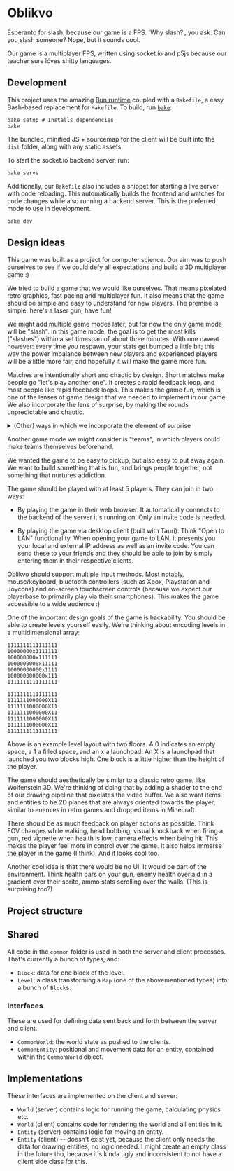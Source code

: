 # Oblikvo

Esperanto for slash, because our game is a FPS. 'Why slash?', you ask. Can you
slash someone? Nope, but it sounds cool.

Our game is a multiplayer FPS, written using socket.io and p5js because our
teacher sure lóves shitty languages.

## Development

This project uses the amazing [Bun runtime](https://bun.sh) coupled with a `Bakefile`, a easy Bash-based replacement for `Makefile`. To build, run [`bake`](https://git.dupunkto.org/meta/dotfiles/tree/bin/bake):

```shell
bake setup # Installs dependencies
bake
```

The bundled, minified JS + sourcemap for the client will be built into the `dist` folder, along with any static assets.

To start the socket.io backend server, run:

```shell
bake serve
```

Additionally, our `Bakefile` also includes a snippet for starting a live server with code reloading. This automatically builds the frontend and watches for code changes while also running a backend server. This is the preferred mode to use in development.

```shell
bake dev
```

## Design ideas

This game was built as a project for computer science. Our aim was to push
ourselves to see if we could defy all expectations and build a 3D multiplayer
game :)

We tried to build a game that we would like ourselves. That means pixelated
retro graphics, fast pacing and multiplayer fun. It also means that the game
should be simple and easy to understand for new players. The premise is simple:
here's a laser gun, have fun!

We might add multiple game modes later, but for now the only game mode will be
"slash". In this game mode, the goal is to get the most kills ("slashes") within
a set timespan of about three minutes. With one caveat however: every time you
respawn, your stats get bumped a little bit; this way the power imbalance between
new players and experienced players will be a little more fair, and hopefully
it will make the game more fun.

Matches are intentionally short and chaotic by design. Short matches make
people go "let's play another one". It creates a rapid feedback loop, and
most people like rapid feedback loops. This makes the game fun, which is one
of the lenses of game design that we needed to implement in our game. We also
incorporate the lens of surprise, by making the rounds unpredictable and
chaotic.

<details>
  <summary>(Other) ways in which we incorporate the element of surprise</summary>

  <ul>
    <li>
      By making a 3D game without any game engine, using a framework that was
      designed for making interactive/generative art and visualisations.
    </li>
    <li>
      By making the game multiplayer, we might surprise our teacher. Same for
      our exotic build pipeline I guess.
    </li>
    <li>
      By making the matches short and chaotic.
    </li>
    <li>
      The main game mechanic of our primary game mode ("slash") is surprising.
    </li>
    <li>
      The name is weird and goofy?
    </li>
  </ul>
</details>

Another game mode we might consider is "teams", in which players could make teams
themselves beforehand.

We wanted the game to be easy to pickup, but also easy to put away again.
We want to build something that is fun, and brings people together, not
something that nurtures addiction.

The game should be played with at least 5 players. They can join in two ways:

- By playing the game in their web browser. It automatically connects to the
  backend of the server it's running on. Only an invite code is needed.

- By playing the game via desktop client (built with Tauri). Think "Open to
  LAN" functionality. When opening your game to LAN, it presents you your
  local and external IP address as well as an invite code. You can send these
  to your friends and they should be able to join by simply entering them in
  their respective clients.

Oblikvo should support multiple input methods. Most notably, mouse/keyboard,
bluetooth controllers (such as Xbox, Playstation and Joycons) and on-screen
touchscreen controls (because we expect our playerbase to primarily play via
their smartphones). This makes the game accessible to a wide audience :)

One of the important design goals of the game is hackability. You should be
able to create levels yourself easily. We're thinking about encoding levels in
a multidimensional array:

```level
1111111111111111
10000000x1111111
100000000x111111
1000000000x11111
10000000000x1111
100000000000x111
1111111111111111
```

```level
1111111111111111
1111111000000X11
1111111000000X11
1111111000000X11
1111111000000X11
1111111000000X11
1111111111111111
```

Above is an example level layout with two floors. A 0 indicates an empty space,
a 1 a filled space, and an x a launchpad. An X is a launchpad that launched you
two blocks high. One block is a little higher than the height of the player.

The game should aesthetically be similar to a classic retro game, like
Wolfenstein 3D. We're thinking of doing that by adding a shader to the end of
our drawing pipeline that pixelates the video buffer. We also want items and
entities to be 2D planes that are always oriented towards the player, similar
to enemies in retro games and dropped items in Minecraft.

There should be as much feedback on player actions as possible. Think FOV
changes while walking, head bobbing, visual knockback when firing a gun,
red vignette when health is low, camera effects when being hit. This makes the
player feel more in control over the game. It also helps immerse the player in the
game (I think). And it looks cool too.

Another cool idea is that there would be no UI. It would be part of the
environment. Think health bars on your gun, enemy health overlaid in a
gradient over their sprite, ammo stats scrolling over the walls.
(This is surprising too?)

## Project structure

## Shared

All code in the `common` folder is used in both the server and client processes. That's currently a bunch of types, and:

- `Block`: data for one block of the level.
- `Level`: a class transforming a `Map` (one of the abovementioned types) into a bunch of `Block`s.

### Interfaces

These are used for defining data sent back and forth between the server and client.

- `CommonWorld`: the world state as pushed to the clients.
- `CommonEntity`: positional and movement data for an entity, contained within the `CommonWorld` object.

## Implementations

These interfaces are implemented on the client and server:

- `World` (server) contains logic for running the game, calculating physics etc.
- `World` (client) contains code for rendering the world and all entities in it.
- `Entity` (server) contains logic for moving an entity.
- `Entity` (client) -- doesn't exist yet, because the client only needs the data for drawing entities, no logic needed. I might create an empty class in the future tho, because it's kinda ugly and inconsistent to not have a client side class for this.
